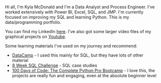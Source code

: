 Hi all, I'm Kyla McDonald and I'm a Data Analyst and Process Engineer. I've worked extensively with Power BI, Excel, SQL, and JMP. I'm currently focused on improving my SQL and learning Python. This is my data/programming portfolio.

You can find my LinkedIn [here](https://www.linkedin.com/in/kylamcdonald/). I've also got some larger video files of my graphical projects on [Youtube](https://www.youtube.com/@krmcdonald14).

Some learning materials I've used on my journey and recommend: 
- [DataCamp](https://app.datacamp.com/) - I used this mainly for SQL, but they have lots of other material 
- [8 Week SQL Challenge](https://8weeksqlchallenge.com/) - SQL case studies
- [100 Days of Code: The Complete Python Pro Bootcamp](https://www.udemy.com/course/100-days-of-code/) - I love this, the projects are really fun and engaging, even at the absolute beginner level

<!---
KRMcDonald/KRMcDonald is a ✨ special ✨ repository because its `README.md` (this file) appears on your GitHub profile.
You can click the Preview link to take a look at your changes.
--->
